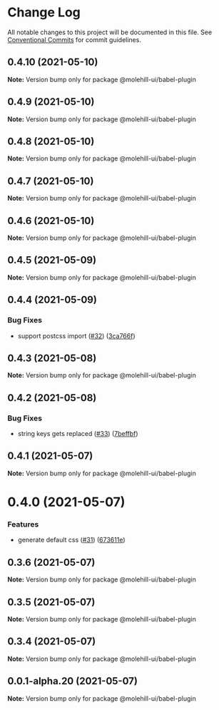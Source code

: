 # Change Log

All notable changes to this project will be documented in this file.
See [Conventional Commits](https://conventionalcommits.org) for commit guidelines.

## 0.4.10 (2021-05-10)

**Note:** Version bump only for package @molehill-ui/babel-plugin





## 0.4.9 (2021-05-10)

**Note:** Version bump only for package @molehill-ui/babel-plugin





## 0.4.8 (2021-05-10)

**Note:** Version bump only for package @molehill-ui/babel-plugin





## 0.4.7 (2021-05-10)

**Note:** Version bump only for package @molehill-ui/babel-plugin





## 0.4.6 (2021-05-10)

**Note:** Version bump only for package @molehill-ui/babel-plugin





## 0.4.5 (2021-05-09)

**Note:** Version bump only for package @molehill-ui/babel-plugin





## 0.4.4 (2021-05-09)


### Bug Fixes

* support postcss import ([#32](https://github.com/molehill-ui/molehill-ui/issues/32)) ([3ca766f](https://github.com/molehill-ui/molehill-ui/commit/3ca766f8366036276790406b5c5766502c0e1834))





## 0.4.3 (2021-05-08)

**Note:** Version bump only for package @molehill-ui/babel-plugin





## 0.4.2 (2021-05-08)


### Bug Fixes

* string keys gets replaced ([#33](https://github.com/molehill-ui/molehill-ui/issues/33)) ([7beffbf](https://github.com/molehill-ui/molehill-ui/commit/7beffbfdf74e6fc87088f5dba1035ad5ee0f6d1b))





## 0.4.1 (2021-05-07)

**Note:** Version bump only for package @molehill-ui/babel-plugin





# 0.4.0 (2021-05-07)


### Features

* generate default css ([#31](https://github.com/molehill-ui/molehill-ui/issues/31)) ([673611e](https://github.com/molehill-ui/molehill-ui/commit/673611e32369f0c48f9b77c2f614f74eb6189a7c))





## 0.3.6 (2021-05-07)

**Note:** Version bump only for package @molehill-ui/babel-plugin





## 0.3.5 (2021-05-07)

**Note:** Version bump only for package @molehill-ui/babel-plugin





## 0.3.4 (2021-05-07)

**Note:** Version bump only for package @molehill-ui/babel-plugin





## 0.0.1-alpha.20 (2021-05-07)

**Note:** Version bump only for package @molehill-ui/babel-plugin
